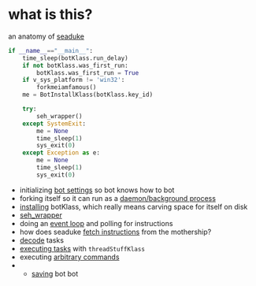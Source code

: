 # what is this?
an anatomy of [seaduke](https://github.com/pan-unit42/iocs/blob/master/seaduke/decompiled.py)

```python
if __name__=="__main__":
    time_sleep(botKlass.run_delay)
    if not botKlass.was_first_run:
        botKlass.was_first_run = True
    if v_sys_platform != 'win32':
        forkmeiamfamous()
    me = BotInstallKlass(botKlass.key_id)

    try:
        seh_wrapper()
    except SystemExit:
        me = None
        time_sleep(1)
        sys_exit(0)
    except Exception as e:
        me = None
        time_sleep(1)
        sys_exit(0)
```
* initializing [bot settings](https://github.com/mynameisvinn/Seaduke/blob/master/chapters/bot_settings.md) so bot knows how to bot
* forking itself so it can run as a [daemon/background process](https://github.com/mynameisvinn/Seaduke/blob/master/fork.md)
* [installing](https://github.com/mynameisvinn/Seaduke/blob/master/chapters/install.md) botKlass, which really means carving space for itself on disk
* [seh_wrapper](https://github.com/mynameisvinn/Seaduke/blob/master/sehwrapper.md)
* doing an [event loop]() and polling for instructions
* how does seaduke [fetch instructions](https://github.com/mynameisvinn/Seaduke/blob/master/chapters/fetch.md) from the mothership?
* [decode](https://github.com/mynameisvinn/Seaduke/blob/master/chapters/decode.md) tasks
* [executing tasks](https://github.com/mynameisvinn/Seaduke/blob/master/chapters/execution.md) with `threadStuffKlass`
* executing [arbitrary commands](https://github.com/mynameisvinn/Seaduke/blob/master/chapters/commands.md)
* * [saving](https://github.com/mynameisvinn/Seaduke/blob/master/chapters/save.md) bot bot